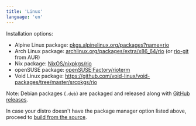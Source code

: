 ```yaml
---
title: 'Linux'
language: 'en'
---
```


Installation options:

- Alpine Linux package: [pkgs.alpinelinux.org/packages?name=rio](https://pkgs.alpinelinux.org/packages?name=rio)
- Arch Linux package: [archlinux.org/packages/extra/x86_64/rio](https://archlinux.org/packages/extra/x86_64/rio) (or [rio-git](https://aur.archlinux.org/packages/rio-git) from AUR)
- Nix package: [NixOS/nixpkgs/rio](https://github.com/NixOS/nixpkgs/blob/nixos-unstable/pkgs/by-name/ri/rio/package.nix)
- openSUSE package: [openSUSE:Factory/rioterm](https://software.opensuse.org/package/rioterm)
- Void Linux package: https://github.com/void-linux/void-packages/tree/master/srcpkgs/rio

Note: Debian packages (`.deb`) are packaged and released along with [GitHub releases](https://github.com/raphamorim/rio/releases).

In case your distro doesn't have the package manager option listed above, proceed to [build from the source](/docs/install/build-from-source).
